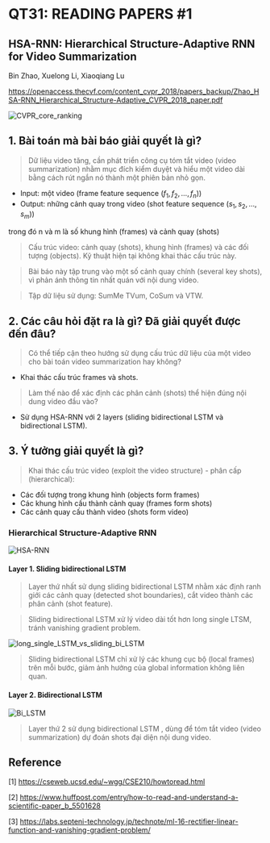 # QT31: READING PAPERS #1

## HSA-RNN: Hierarchical Structure-Adaptive RNN for Video Summarization 
Bin Zhao, Xuelong Li, Xiaoqiang Lu

https://openaccess.thecvf.com/content_cvpr_2018/papers_backup/Zhao_HSA-RNN_Hierarchical_Structure-Adaptive_CVPR_2018_paper.pdf

![CVPR_core_ranking](https://user-images.githubusercontent.com/79246748/118426941-5e958780-b6f6-11eb-9ff6-a2210d9e749f.png)


## 1. Bài toán mà bài báo giải quyết là gì? 

> Dữ liệu video tăng, cần phát triển công cụ tóm tắt video (video summarization) nhằm mục đích kiểm duyệt và hiểu một video dài bằng cách rút ngắn nó thành một phiên bản nhỏ gọn.

- Input: một video (frame feature sequence $(f_1,f_2,\dots,f_n)$)
- Output: những cảnh quay trong video (shot feature sequence $(s_1,s_2,\dots,s_m)$) 

trong đó n và m là số khung hình (frames) và cảnh quay (shots)

> Cấu trúc video: cảnh quay (shots), khung hình (frames) và các đối tượng (objects). Kỹ thuật hiện tại không khai thác cấu trúc này.

> Bài báo này tập trung vào một số cảnh quay chính (several key shots), vì phản ánh thông tin nhất quán với nội dung video. 

> Tập dữ liệu sử dụng: SumMe TVum, CoSum và VTW.  

## 2. Các câu hỏi đặt ra là gì? Đã giải quyết được đến đâu?

> Có thể tiếp cận theo hướng sử dụng cấu trúc dữ liệu của một video cho bài toán video summarization hay không? 

- Khai thác cấu trúc frames và shots.

> Làm thế nào để xác định các phân cảnh (shots) thể hiện đúng nội dung video đầu vào?

- Sử dụng HSA-RNN với 2 layers (sliding bidirectional LSTM và bidirectional LSTM).


## 3. Ý tưởng giải quyết là gì?

> Khai thác cấu trúc video (exploit the video structure) - phân cấp (hierarchical): 
- Các đối tượng trong khung hình (objects form frames)
- Các khung hình cấu thành cảnh quay (frames form shots)
- Các cảnh quay cấu thành video (shots form video)

### Hierarchical Structure-Adaptive RNN

![HSA-RNN](https://user-images.githubusercontent.com/79246748/118468649-2eb6a600-b72f-11eb-9d7d-6b93c933a937.png)

#### Layer 1. Sliding bidirectional LSTM

> Layer thứ nhất sử dụng sliding bidirectional LSTM nhằm xác định ranh giới các cảnh quay (detected shot boundaries), cắt video thành các phân cảnh (shot feature).

> Sliding bidirectional LSTM xử lý video dài tốt hơn long single LTSM, tránh vanishing gradient problem.

![long_single_LSTM_vs_sliding_bi_LSTM](https://user-images.githubusercontent.com/79246748/118475498-873d7180-b736-11eb-9e06-7520c493c802.png)

> Sliding bidirectional LSTM chỉ xử lý các khung cục bộ (local frames) trên mỗi bước, giảm ảnh hưởng của global information không liên quan.

#### Layer 2. Bidirectional LSTM

![Bi_LSTM](https://user-images.githubusercontent.com/79246748/118460404-de3b4a80-b726-11eb-836b-53f1eef8b2e3.png)

> Layer thứ 2 sử dụng bidirectional LSTM , dùng để tóm tắt video (video summarization) dự đoán shots đại diện nội dung video.


## Reference 

[1] https://cseweb.ucsd.edu/~wgg/CSE210/howtoread.html

[2] https://www.huffpost.com/entry/how-to-read-and-understand-a-scientific-paper_b_5501628

[3] https://labs.septeni-technology.jp/technote/ml-16-rectifier-linear-function-and-vanishing-gradient-problem/


